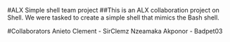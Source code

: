 #ALX Simple shell team project
##This is an ALX collaboration project on Shell. We were tasked to create a simple shell that mimics the Bash shell. 

#Collaborators
Anieto Clement - SirClemz
Nzeamaka Akponor - Badpet03 
